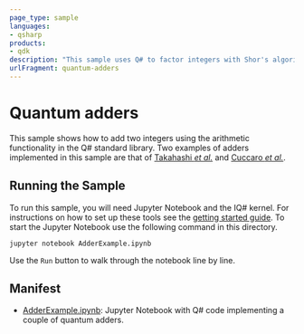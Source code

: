 ```yaml
---
page_type: sample
languages:
- qsharp
products:
- qdk
description: "This sample uses Q# to factor integers with Shor's algorithm."
urlFragment: quantum-adders
---
```


# Quantum adders

This sample shows how to add two integers using the arithmetic functionality in the Q# standard library.
Two examples of adders implemented in this sample are that of [Takahashi *et al.*](https://arxiv.org/abs/0910.2530) and [Cuccaro *et al.*](https://arxiv.org/abs/quant-ph/0410184).

## Running the Sample

To run this sample, you will need Jupyter Notebook and the IQ# kernel.
For instructions on how to set up these tools see the [getting started guide](https://docs.microsoft.com/azure/quantum/install-overview-qdk/).
To start the Jupyter Notebook use the following command in this directory.

```shell
jupyter notebook AdderExample.ipynb
```

Use the `Run` button to walk through the notebook line by line.

## Manifest

- [AdderExample.ipynb](./AdderExample.ipynb): Jupyter Notebook with Q# code implementing a couple of quantum adders.
